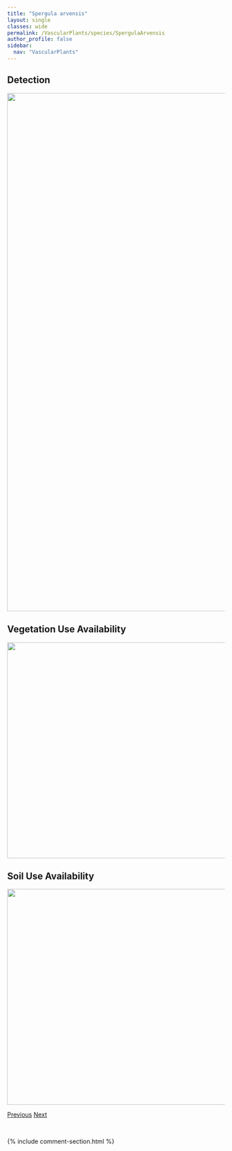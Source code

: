 ```yaml
---
title: "Spergula arvensis"
layout: single
classes: wide
permalink: /VascularPlants/species/SpergulaArvensis
author_profile: false
sidebar:
  nav: "VascularPlants"
---
```


<h2>Detection</h2>

<a href="https://drive.google.com/uc?export=view&id=1kFsEoclr38QUF3jtH-u5R1L81Txb90Fd">
<img src="https://drive.google.com/uc?export=view&id=1kFsEoclr38QUF3jtH-u5R1L81Txb90Fd" height = "1200" width = "800">
</a>


<h2>Vegetation Use Availability</h2>

<a href="https://drive.google.com/uc?export=view&id=1QvjfknY2shURJ91mOB37QtAGGV5BrwSY">
<img src="https://drive.google.com/uc?export=view&id=1QvjfknY2shURJ91mOB37QtAGGV5BrwSY" height = "500" width = "1000">
</a>


<h2>Soil Use Availability</h2>

<a href="https://drive.google.com/uc?export=view&id=1y0llcGNLRrCLg6Pw_9iWpDYe4yRkHJid">
<img src="https://drive.google.com/uc?export=view&id=1y0llcGNLRrCLg6Pw_9iWpDYe4yRkHJid" height = "500" width = "1000">
</a>


<a href="/DevelopmentWebsite/VascularPlants/species/SparganiumEurycarpum" class="pagination--pager" title="Sparganium eurycarpum">Previous</a> <a href="/DevelopmentWebsite/VascularPlants/species/SpergulariaDiandra" class="pagination--pager" title="Spergularia diandra">Next</a>

<p>&nbsp;</p>

{% include comment-section.html %}
